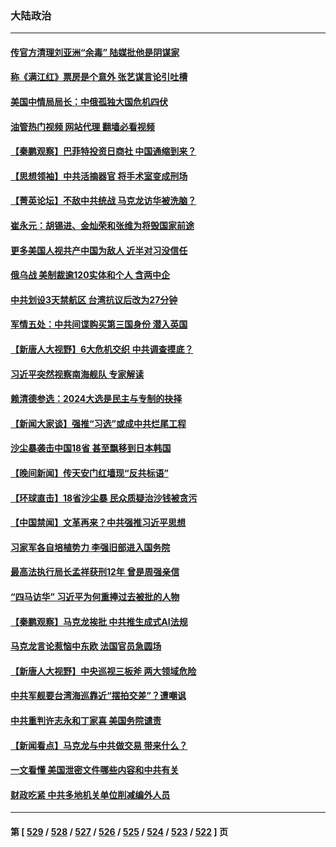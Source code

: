 ### 大陆政治
---
#### [传官方清理刘亚洲“余毒” 陆媒批他是阴谋家](../../pages/ncid277/n13971536.md?04131245) 
#### [称《满江红》票房是个意外 张艺谋言论引吐槽](../../pages/ncid277/n13971507.md?04131245) 
#### [美国中情局局长：中俄孤独大国危机四伏](../../pages/ncid277/n13971460.md?04131245) 
#### [油管热门视频 网站代理 翻墙必看视频](http://138.2.39.72:81/youtube.html?epic-marker?04131245)
#### [【秦鹏观察】巴菲特投资日商社 中国通缩到来？](../../pages/ncid277/n13971492.md?04131245) 
#### [【思想领袖】中共活摘器官 将手术室变成刑场](../../pages/ncid277/n13944569.md?04131245) 
#### [【菁英论坛】不敌中共统战 马克龙访华被洗脑？](../../pages/ncid277/n13971448.md?04131245) 
#### [崔永元：胡锡进、金灿荣和张维为将毁国家前途](../../pages/ncid277/n13971479.md?04131245) 
#### [更多美国人视共产中国为敌人 近半对习没信任](../../pages/ncid277/n13971452.md?04131245) 
#### [俄乌战 美制裁逾120实体和个人 含两中企](../../pages/ncid277/n13971446.md?04131245) 
#### [中共划设3天禁航区 台湾抗议后改为27分钟](../../pages/ncid277/n13971393.md?04131245) 
#### [军情五处：中共间谍购买第三国身份 潜入英国](../../pages/ncid277/n13971432.md?04131245) 
#### [【新唐人大视野】6大危机交织 中共调查摸底？](../../pages/ncid277/n13971405.md?04131245) 
#### [习近平突然视察南海舰队 专家解读](../../pages/ncid277/n13971345.md?04131245) 
#### [赖清德参选：2024大选是民主与专制的抉择](../../pages/ncid277/n13971239.md?04131245) 
#### [【新闻大家谈】强推“习选”或成中共烂尾工程](../../pages/ncid277/n13971322.md?04131245) 
#### [沙尘暴袭击中国18省 甚至飘移到日本韩国](../../pages/ncid277/n13971270.md?04131245) 
#### [【晚间新闻】传天安门红墙现“反共标语”](../../pages/ncid277/n13971252.md?04131245) 
#### [【环球直击】18省沙尘暴 民众质疑治沙钱被贪污](../../pages/ncid277/n13970577.md?04131245) 
#### [【中国禁闻】文革再来？中共强推习近平思想](../../pages/ncid277/n13970689.md?04131245) 
#### [习家军各自培植势力 李强旧部进入国务院](../../pages/ncid277/n13970861.md?04131245) 
#### [最高法执行局长孟祥获刑12年 曾是周强亲信](../../pages/ncid277/n13970851.md?04131245) 
#### [“四马访华” 习近平为何重捧过去被批的人物](../../pages/ncid277/n13970643.md?04131245) 
#### [【秦鹏观察】马克龙挨批 中共推生成式AI法规](../../pages/ncid277/n13970698.md?04131245) 
#### [马克龙言论惹恼中东欧 法国官员急圆场](../../pages/ncid277/n13970717.md?04131245) 
#### [【新唐人大视野】中央巡视三板斧 两大领域危险](../../pages/ncid277/n13970694.md?04131245) 
#### [中共军舰要台湾海巡靠近“摆拍交差”？遭嘲讽](../../pages/ncid277/n13970370.md?04131245) 
#### [中共重判许志永和丁家喜 美国务院谴责](../../pages/ncid277/n13970667.md?04131245) 
#### [【新闻看点】马克龙与中共做交易 带来什么？](../../pages/ncid277/n13970144.md?04131245) 
#### [一文看懂 美国泄密文件哪些内容和中共有关](../../pages/ncid277/n13970630.md?04131245) 
#### [财政吃紧 中共多地机关单位削减编外人员](../../pages/ncid277/n13970364.md?04131245) 

---
#### 第 [ [529](./529.md?04131245) / [528](./528.md?04131245) / [527](./527.md?04131245) / [526](./526.md?04131245) / [525](./525.md?04131245) / [524](./524.md?04131245) / [523](./523.md?04131245) / [522](./522.md?04131245) ] 页
